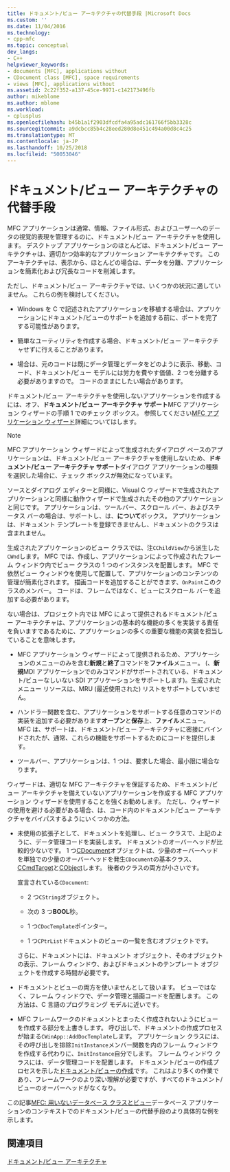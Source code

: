 ```yaml
---
title: ドキュメント/ビュー アーキテクチャの代替手段 |Microsoft Docs
ms.custom: ''
ms.date: 11/04/2016
ms.technology:
- cpp-mfc
ms.topic: conceptual
dev_langs:
- C++
helpviewer_keywords:
- documents [MFC], applications without
- CDocument class [MFC], space requirements
- views [MFC], applications without
ms.assetid: 2c22f352-a137-45ce-9971-c142173496fb
author: mikeblome
ms.author: mblome
ms.workload:
- cplusplus
ms.openlocfilehash: b45b1a1f2903dfcdfa4a95adc161766f5bb3328c
ms.sourcegitcommit: a9dcbcc85b4c28eed280d8e451c494a00d8c4c25
ms.translationtype: MT
ms.contentlocale: ja-JP
ms.lasthandoff: 10/25/2018
ms.locfileid: "50053046"
---
```

# <a name="alternatives-to-the-documentview-architecture"></a>ドキュメント/ビュー アーキテクチャの代替手段

MFC アプリケーションは通常、情報、ファイル形式、およびユーザーへのデータの視覚的表現を管理するのに、ドキュメント/ビュー アーキテクチャを使用します。 デスクトップ アプリケーションのほとんどは、ドキュメント/ビュー アーキテクチャは、適切かつ効率的なアプリケーション アーキテクチャです。 このアーキテクチャは、表示から、ほとんどの場合は、データを分離、アプリケーションを簡素化および冗長なコードを削減します。

ただし、ドキュメント/ビュー アーキテクチャでは、いくつかの状況に適していません。 これらの例を検討してください。

- Windows を C で記述されたアプリケーションを移植する場合は、アプリケーションにドキュメント/ビューのサポートを追加する前に、ポートを完了する可能性があります。

- 簡単なユーティリティを作成する場合、ドキュメント/ビュー アーキテクチャせずに行えることがあります。

- 場合は、元のコードは既にデータ管理とデータをどのように表示、移動、コード、ドキュメント/ビュー モデルには労力を費やす価値、2 つを分離する必要がありますので。 コードのままにしたい場合があります。

ドキュメント/ビュー アーキテクチャを使用しないアプリケーションを作成するには、オフ、**ドキュメント/ビュー アーキテクチャ サポート**MFC アプリケーション ウィザードの手順 1 でのチェック ボックス。 参照してください[MFC アプリケーション ウィザード](../mfc/reference/mfc-application-wizard.md)詳細についてはします。

> [!NOTE]
>  MFC アプリケーション ウィザードによって生成されたダイアログ ベースのアプリケーションは、ドキュメント/ビュー アーキテクチャを使用しないため、**ドキュメント/ビュー アーキテクチャ サポート**ダイアログ アプリケーションの種類を選択した場合に、チェック ボックスが無効になっています。

ソースとダイアログ エディターと同様に、Visual C ウィザードで生成されたアプリケーションと同様に動作ウィザードで生成されたその他のアプリケーションと同じです。 アプリケーションは、ツールバー、スクロール バー、およびステータス バーの場合は、サポートし、は、**について**ボックス。 アプリケーションは、ドキュメント テンプレートを登録できませんし、ドキュメントのクラスは含まれません。

生成されたアプリケーションのビュー クラスでは、注`CChildView`から派生した`CWnd`します。 MFC では、作成し、アプリケーションによって作成されたフレーム ウィンドウ内でビュー クラスの 1 つのインスタンスを配置します。 MFC で依然ビュー ウィンドウを使用して配置して、アプリケーションのコンテンツの管理が簡素化されます。 描画コードを追加することができます、`OnPaint`このクラスのメンバー。 コードは、フレームではなく、ビューにスクロール バーを追加する必要があります。

ない場合は、プロジェクト内では MFC によって提供されるドキュメント/ビュー アーキテクチャは、アプリケーションの基本的な機能の多くを実装する責任を負いますであるために、アプリケーションの多くの重要な機能の実装を担当していることを意味します。

- MFC アプリケーション ウィザードによって提供されるため、アプリケーションのメニューのみを含む**新規**と**終了**コマンドを**ファイル**メニュー。 (、**新規**MDI アプリケーションでのみコマンドがサポートされている、ドキュメント/ビューなしいない SDI アプリケーションをサポートします)。生成されたメニュー リソースは、MRU (最近使用された) リストをサポートしていません。

- ハンドラー関数を含む、アプリケーションをサポートする任意のコマンドの実装を追加する必要があります**オープン**と**保存**上、**ファイル**メニュー。 MFC は、サポートは、ドキュメント/ビュー アーキテクチャに密接にバインドされたが、通常、これらの機能をサポートするためにコードを提供します。

- ツールバー、アプリケーションは、1 つは、要求した場合、最小限に場合なります。

ウィザードは、適切な MFC アーキテクチャを保証するため、ドキュメント/ビュー アーキテクチャを備えていないアプリケーションを作成する MFC アプリケーション ウィザードを使用することを強くお勧めします。 ただし、ウィザードの使用を避ける必要がある場合、は、コード内のドキュメント/ビュー アーキテクチャをバイパスするようにいくつかの方法。

- 未使用の拡張子として、ドキュメントを処理し、ビュー クラスで、上記のように、データ管理コードを実装します。 ドキュメントのオーバーヘッドが比較的少ないです。 1 つ[CDocument](../mfc/reference/cdocument-class.md)オブジェクトは、少量のオーバーヘッドを単独での少量のオーバーヘッドを発生`CDocument`の基本クラス、 [CCmdTarget](../mfc/reference/ccmdtarget-class.md)と[CObject](../mfc/reference/cobject-class.md)します。 後者のクラスの両方が小さいです。

   宣言されている`CDocument`:

   - 2 つ`CString`オブジェクト。

   - 次の 3 つ**BOOL**秒。

   - 1 つ`CDocTemplate`ポインター。

   - 1 つ`CPtrList`ドキュメントのビューの一覧を含むオブジェクトです。

   さらに、ドキュメントには、ドキュメント オブジェクト、そのオブジェクトの表示、フレーム ウィンドウ、およびドキュメントのテンプレート オブジェクトを作成する時間が必要です。

- ドキュメントとビューの両方を使いませんとして扱います。 ビューではなく、フレーム ウィンドウで、データ管理と描画コードを配置します。 この方法は、C 言語のプログラミング モデルに近いです。

- MFC フレームワークのドキュメントとまったく作成されないようにビューを作成する部分を上書きします。 呼び出しで、ドキュメントの作成プロセスが始まる`CWinApp::AddDocTemplate`します。 アプリケーション クラスには、その呼び出しを排除`InitInstance`メンバー関数を内のフレーム ウィンドウを作成する代わりに、`InitInstance`自分でします。 フレーム ウィンドウ クラスには、データ管理コードを配置します。 ドキュメント/ビューの作成プロセスを示した[ドキュメント/ビューの作成](../mfc/document-view-creation.md)です。 これはより多くの作業であり、フレームワークのより深い理解が必要ですが、すべてのドキュメント/ビューのオーバーヘッドがなくなり。

この記事[MFC: 用いないデータベース クラスとビュー](../data/mfc-using-database-classes-without-documents-and-views.md)データベース アプリケーションのコンテキストでのドキュメント/ビューの代替手段のより具体的な例を示します。

## <a name="see-also"></a>関連項目

[ドキュメント/ビュー アーキテクチャ](../mfc/document-view-architecture.md)

